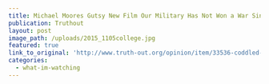```yaml
---
title: Michael Moores Gutsy New Film Our Military Has Not Won a War Since World War Ii
publication: Truthout
layout: post
image_path: /uploads/2015_1105college.jpg
featured: true
link_to_original: 'http://www.truth-out.org/opinion/item/33536-coddled-college-kids-aren-t-the-problem-the-lies-about-them-are'
categories:
  - what-im-watching
---
```

